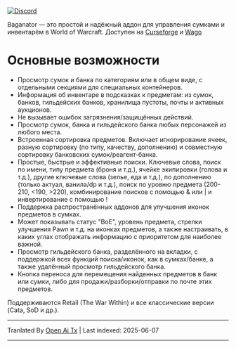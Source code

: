 [![Discord](https://shields.io/badge/discord-comment-lightblue?logo=discord&style=for-the-badge)](https://discord.gg/TtSN6DxSky)

Baganator — это простой и надёжный аддон для управления сумками и инвентарём в World of Warcraft. Доступен на [Curseforge](https://www.curseforge.com/wow/addons/baganator) и [Wago](https://addons.wago.io/addons/baganator/)

# Основные возможности

*   Просмотр сумок и банка по категориям или в общем виде, с отдельными секциями для специальных контейнеров.
*   Информация об инвентаре в подсказках к предметам: из сумок, банков, гильдейских банков, хранилища пустоты, почты и активных аукционов.
*   Не вызывает ошибок загрязнения/защищённых действий.
*   Просмотр сумок, банка и гильдейского банка любых персонажей из любого места.
*   Встроенная сортировка предметов. Включает игнорирование ячеек, разную сортировку (по типу, качеству, дополнению) и совместную сортировку банковских сумок/реагент-банка.
*   Простые, быстрые и эффективные поиски. Ключевые слова, поиск по имени, типу предмета (броня и т.д.), ячейке экипировки (голова и т.д.), другие ключевые слова (зелье, еда и т.д.), по дополнению (только актуал, ванила/dp и т.д.), поиск по уровню предмета (200-210, <190, >220), комбинирование поисков с помощью & или | и инвертирование с помощью !
*   Поддержка распространённых аддонов для улучшения иконок предметов в сумках.
*   Может показывать статус "BoE", уровень предмета, стрелки улучшения Pawn и т.д. на иконках предметов, а также настраивать, в каких углах отображать информацию с приоритетом для наиболее важной.
*   Просмотр гильдейского банка, разделённого на вкладки, с поддержкой всех функций поиска/иконок, как в сумках/банке, а также удалённый просмотр гильдейского банка.
*   Кнопка переноса для перемещения найденных предметов в банк или сумки, либо для продажи/разборки/отправки по почте этих предметов.

Поддерживаются Retail (The War Within) и все классические версии (Cata, SoD и др.).

---

Tranlated By [Open Ai Tx](https://github.com/OpenAiTx/OpenAiTx) | Last indexed: 2025-06-07

---
